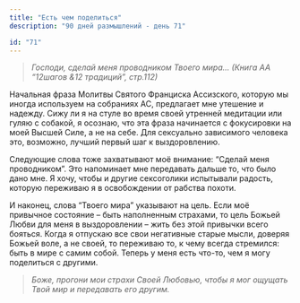 ```yaml
---
title: "Есть чем поделиться"
description: "90 дней размышлений - день 71"

id: "71"
---
```


> _Господи, сделай меня проводником Твоего мира… (Книга АА “12шагов &12
> традиций”, стр.112)_

Начальная фраза Молитвы Святого Франциска Ассизского, которую мы иногда
используем на собраниях АС, предлагает мне утешение и надежду. Сижу ли я на
стуле во время своей утренней медитации или гуляю с собакой, я осознаю, что
эта фраза начинается с фокусировки на моей Высшей Силе, а не на себе. Для
сексуально зависимого человека это, возможно, лучший первый шаг к
выздоровлению.

Следующие слова тоже захватывают моё внимание: “Сделай меня проводником”. Это
напоминает мне передавать дальше то, что было дано мне. Я хочу, чтобы и другие
сексоголики испытывали радость, которую переживаю я в освобождении от рабства
похоти.

И наконец, слова “Твоего мира” указывают на цель. Если моё привычное состояние
– быть наполненным страхами, то цель Божьей Любви для меня в выздоровлении –
жить без этой привычки всего бояться. Когда я отпускаю все свои негативные
старые мысли, доверяя Божьей воле, а не своей, то переживаю то, к чему всегда
стремился: быть в мире с самим собой. Теперь у меня есть что-то, чем я могу
поделиться с другими.

> _Боже, прогони мои страхи Своей Любовью, чтобы я мог ощущать Твой мир и
> передавать его другим._
